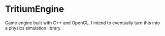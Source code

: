 # TritiumEngine
Game engine built with C++ and OpenGL. I intend to eventually turn this into a physics simulation library.
